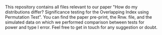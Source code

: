 This repository contains all files relevant to our paper "How do my distributions differ? Significance testing for the Overlapping Index using Permutation Test".
You can find the paper pre-print, the Rnw. file, and the simulated data on which we performed comparison between tests for power and type I error.
Feel free to get in touch for any suggestion or doubt.
